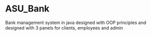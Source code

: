  # ASU_Bank

 Bank management system in java designed with OOP principles and designed with 3 panels for clients, employees and admin
